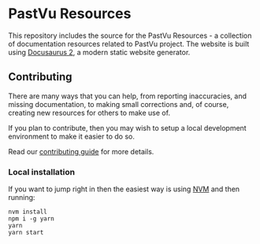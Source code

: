 # PastVu Resources

This repository includes the source for the PastVu Resources - a collection of documentation resources related to PastVu project. The website is built using [Docusaurus 2](https://docusaurus.io/), a modern static website generator.

## Contributing

There are many ways that you can help, from reporting inaccuracies, and missing
documentation, to making small corrections and, of course, creating new
resources for others to make use of.

If you plan to contribute, then you may wish to setup a local development
environment to make it easier to do so.

Read our [contributing guide](https://kabalin.github.io/pastvudocs/contributing) for more details.

### Local installation

If you want to jump right in then the easiest way is using [NVM](https://github.com/nvm-sh/nvm) and then running:

```
nvm install
npm i -g yarn
yarn
yarn start
```

